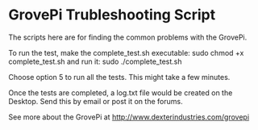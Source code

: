 # GrovePi Trubleshooting Script

The scripts here are for finding the common problems with the GrovePi.

To run the test, make the complete_test.sh executable:
		sudo chmod +x complete_test.sh
and run it:
		sudo ./complete_test.sh

Choose option 5 to run all the tests. This might take a few minutes.

Once the tests are completed, a log.txt file would be created on the Desktop. Send this by email or post it on the forums. 

See more about the GrovePi at http://www.dexterindustries.com/grovepi